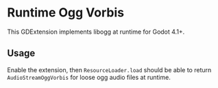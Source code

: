 # Runtime Ogg Vorbis
This GDExtension implements libogg at runtime for Godot 4.1+.

## Usage
Enable the extension, then `ResourceLoader.load` should be able to return `AudioStreamOggVorbis` for loose ogg audio files at runtime.

